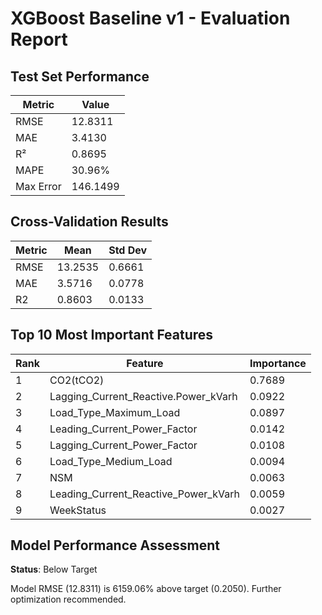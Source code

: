 # XGBoost Baseline v1 - Evaluation Report

## Test Set Performance

| Metric | Value |
|--------|-------|
| RMSE | 12.8311 |
| MAE | 3.4130 |
| R² | 0.8695 |
| MAPE | 30.96% |
| Max Error | 146.1499 |

## Cross-Validation Results

| Metric | Mean | Std Dev |
|--------|------|---------|
| RMSE | 13.2535 | 0.6661 |
| MAE | 3.5716 | 0.0778 |
| R2 | 0.8603 | 0.0133 |

## Top 10 Most Important Features

| Rank | Feature | Importance |
|------|---------|------------|
| 1 | CO2(tCO2) | 0.7689 |
| 2 | Lagging_Current_Reactive.Power_kVarh | 0.0922 |
| 3 | Load_Type_Maximum_Load | 0.0897 |
| 4 | Leading_Current_Power_Factor | 0.0142 |
| 5 | Lagging_Current_Power_Factor | 0.0108 |
| 6 | Load_Type_Medium_Load | 0.0094 |
| 7 | NSM | 0.0063 |
| 8 | Leading_Current_Reactive_Power_kVarh | 0.0059 |
| 9 | WeekStatus | 0.0027 |

## Model Performance Assessment

**Status**: Below Target

Model RMSE (12.8311) is 6159.06% above target (0.2050). Further optimization recommended.
